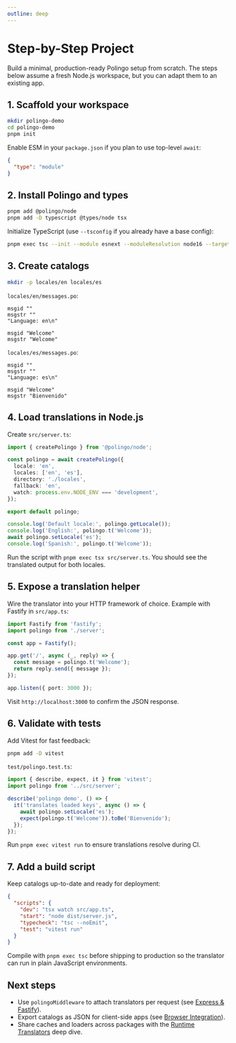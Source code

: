 ```yaml
---
outline: deep
---
```


# Step-by-Step Project

Build a minimal, production-ready Polingo setup from scratch. The steps below assume a fresh Node.js workspace, but you can adapt them to an existing app.

## 1. Scaffold your workspace

```bash
mkdir polingo-demo
cd polingo-demo
pnpm init
```

Enable ESM in your `package.json` if you plan to use top-level `await`:

```json
{
  "type": "module"
}
```

## 2. Install Polingo and types

```bash
pnpm add @polingo/node
pnpm add -D typescript @types/node tsx
```

Initialize TypeScript (use `--tsconfig` if you already have a base config):

```bash
pnpm exec tsc --init --module esnext --moduleResolution node16 --target es2021
```

## 3. Create catalogs

```bash
mkdir -p locales/en locales/es
```

`locales/en/messages.po`:

```
msgid ""
msgstr ""
"Language: en\n"

msgid "Welcome"
msgstr "Welcome"
```

`locales/es/messages.po`:

```
msgid ""
msgstr ""
"Language: es\n"

msgid "Welcome"
msgstr "Bienvenido"
```

## 4. Load translations in Node.js

Create `src/server.ts`:

```ts
import { createPolingo } from '@polingo/node';

const polingo = await createPolingo({
  locale: 'en',
  locales: ['en', 'es'],
  directory: './locales',
  fallback: 'en',
  watch: process.env.NODE_ENV === 'development',
});

export default polingo;

console.log('Default locale:', polingo.getLocale());
console.log('English:', polingo.t('Welcome'));
await polingo.setLocale('es');
console.log('Spanish:', polingo.t('Welcome'));
```

Run the script with `pnpm exec tsx src/server.ts`. You should see the translated output for both locales.

## 5. Expose a translation helper

Wire the translator into your HTTP framework of choice. Example with Fastify in `src/app.ts`:

```ts
import Fastify from 'fastify';
import polingo from './server';

const app = Fastify();

app.get('/', async (_, reply) => {
  const message = polingo.t('Welcome');
  return reply.send({ message });
});

app.listen({ port: 3000 });
```

Visit `http://localhost:3000` to confirm the JSON response.

## 6. Validate with tests

Add Vitest for fast feedback:

```bash
pnpm add -D vitest
```

`test/polingo.test.ts`:

```ts
import { describe, expect, it } from 'vitest';
import polingo from '../src/server';

describe('polingo demo', () => {
  it('translates loaded keys', async () => {
    await polingo.setLocale('es');
    expect(polingo.t('Welcome')).toBe('Bienvenido');
  });
});
```

Run `pnpm exec vitest run` to ensure translations resolve during CI.

## 7. Add a build script

Keep catalogs up-to-date and ready for deployment:

```json
{
  "scripts": {
    "dev": "tsx watch src/app.ts",
    "start": "node dist/server.js",
    "typecheck": "tsc --noEmit",
    "test": "vitest run"
  }
}
```

Compile with `pnpm exec tsc` before shipping to production so the translator can run in plain JavaScript environments.

## Next steps

- Use `polingoMiddleware` to attach translators per request (see [Express & Fastify](/examples/express-and-fastify)).
- Export catalogs as JSON for client-side apps (see [Browser Integration](/examples/browser)).
- Share caches and loaders across packages with the [Runtime Translators](/guide/runtime) deep dive.
